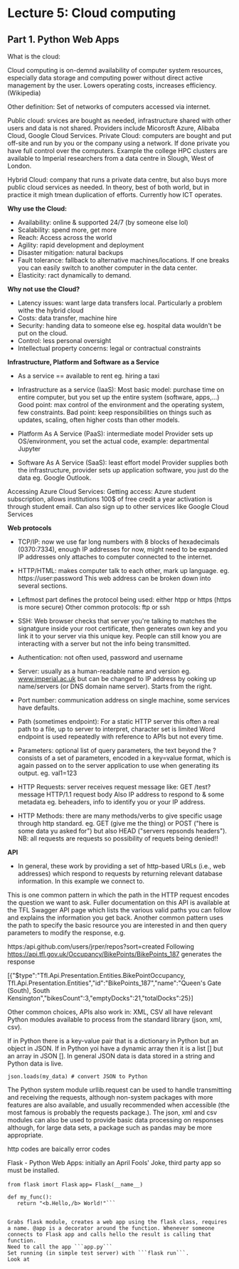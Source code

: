 # Lecture 5: Cloud computing 
## Part 1. Python Web Apps



What is the cloud:

Cloud computing is on-demnd availability of computer system resources, especially data storage and computing power without direct active management by the user. Lowers operating costs, increases efficiency.
(Wikipedia)

Other definition: Set of networks of computers accessed via internet.

Public cloud: srvices are bought as needed, infrastructure shared with other users and data is not shared. Providers include Micorosft Azure, Alibaba Cloud, Google Cloud Services.
Private Cloud: computers are bought and put off-site and run by you or the company using a network. If done private you have full control over the computers. Example the college HPC clusters are available to Imperial researchers from a data centre in Slough, West of London.

Hybrid Cloud: company that runs a private data centre, but also buys more public cloud services as needed. In theory, best of both world, but in practice it migh tmean duplication of efforts. Currently how ICT operates.

**Why use the Cloud:**
- Availability: online & supported 24/7 (by someone else lol)
- Scalability: spend more, get more
- Reach: Access across the world
- Agility: rapid development and deployment
- Disaster mitigation: natural backups
- Fault tolerance: fallback to alternative machines/locations. If one breaks you can easily switch to another computer in the data center.
- Elasticity: ract dynamically to demand.

**Why not use the Cloud?**
- Latency issues: want large data transfers local. Particularly a problem withe the hybrid cloud
- Costs: data transfer, machine hire
- Security: handing data to someone else eg. hospital data wouldn't be put on the cloud.
- Control: less personal oversight
- Intellectual property concerns: legal or contractual constraints


**Infrastructure, Platform and Software as a Service**

- As a service == available to rent eg. hiring a taxi
- Infrastructure as a service (IaaS): 
Most basic model: purchase time on entire computer, but you set up the entire system (software, apps,...)
Good point: max control of the environment and the operating system, few constraints.
Bad point: keep responsibilities on things such as updates, scaling, often higher costs than other models.

- Platform As A Service (PaaS): intermediate model
Provider sets up OS/environment, you set the actual code, example: departmental Jupyter

- Software As A Service (SaaS): least effort model
Provider supplies both the infrastructure, provider sets up application software, you just do the data eg. Google Outlook.

Accessing Azure Cloud Services:
Getting access: Azure student subscription, allows institutions 100$ of free credit a year activation is through student email. Can also sign up to other services like Google Cloud Services

**Web protocols**

- TCP/IP: now we use far long numbers with 8 blocks of hexadecimals (0370:7334), enough IP addresses for now, might need to be expanded
IP addresses only attaches to computer connected to the internet.

- HTTP/HTML: makes computer talk to each other, mark up language. eg. https://user:password
This web address can be broken down into several sections. 
- Leftmost part defines the protocol being used: either htpp or https (https is more secure)
Other common protocols: ftp or ssh

- SSH: Web browser checks that server you're talking to matches the signatgure inside your root certificate, then generates own key and you link it to your server via this unique key. People can still know you are interacting with a server but not the info being transmitted.

- Authentication: not often used, password and username

- Server: usually as a human-readable name and version eg. www.imperial.ac.uk but can be changed to IP address by ooking up name/servers (or DNS domain name server).
Starts from the right.

- Port number: communication address on single machine, some services have defaults.

- Path (sometimes endpoint):
For a static HTTP server this often a real path to a file, up to server to interpret, character set is limited 
Word endpoint is used repeatedly with reference to APIs but not every time.

- Parameters: optional list of query parameters, the text beyond the ? consists of a set of parameters, encoded in a key=value format, which is again passed on to the server application to use when generating its output. eg. val1=123

- HTTP Requests: server receives request message like: GET /test?message HTTP/1.1 request body
Also IP address to respond to & some metadata eg. beheaders, info to identify you or your IP address. 

- HTTP Methods: there are many methods/verbs to give specific usage through http standard. eg. GET (give me the thing) or POST ("here is some data yu asked for") but also HEAD ("servers repsonds headers"). 
NB: all requests are requests so possibility of requets being denied!!


**API**

- In general, these work by providing a set of http-based URLs (i.e., web addresses) which respond to requests by returning relevant database information. In this example we connect to.

This is one common pattern in which the path in the HTTP request encodes the question we want to ask. Fuller documentation on this API is available at the TFL Swagger API page which lists the various valid paths you can follow and explains the information you get back. Another common pattern uses the path to specify the basic resource you are interested in and then query parameters to modify the response, e.g.

https:/api.github.com/users/jrper/repos?sort=created
Following https://api.tfl.gov.uk/Occupancy/BikePoints/BikePoints_187 generates the response

[{"$type":"Tfl.Api.Presentation.Entities.BikePointOccupancy, Tfl.Api.Presentation.Entities","id":"BikePoints_187","name":"Queen's Gate (South), South Kensington","bikesCount":3,"emptyDocks":21,"totalDocks":25}]

Other common choices, APIs also work in: XML, CSV all have relevant Python modules available to process from the standard library (json, xml, csv).

If in Python there is a key-value pair that is a dictionary in Python but an object in JSON. If in Python yoi have a dynamic array then it is a list [] but an array in JSON []. In general JSON data is data stored in a string and Python data is live.

```json.loads(my_data) # convert JSON to Python```

The Python system module urllib.request can be used to handle transmitting and receiving the requests, although non-system packages with more features are also available, and usually recommended when accessible (the most famous is probably the requests package.). The json, xml and csv modules can also be used to provide basic data processing on responses although, for large data sets, a package such as pandas may be more appropriate.



http codes are baically error codes

Flask - Python Web Apps: initially an April Fools' Joke, third party app so must be installed.

```from flask imort Flask```
``` app= Flask(__name__) ```
``` @app.route("/hello") 
def my_func():
   return "<b.Hello,/b> World!"```


Grabs flask module, creates a web app using the flask class, requires a name. @app is a decorator around the function. Whenever someone connects to Flask app and calls hello the result is calling that function.
Need to call the app ```app.py```
Set running (in simple test server) with ```flask run```.
Look at 



